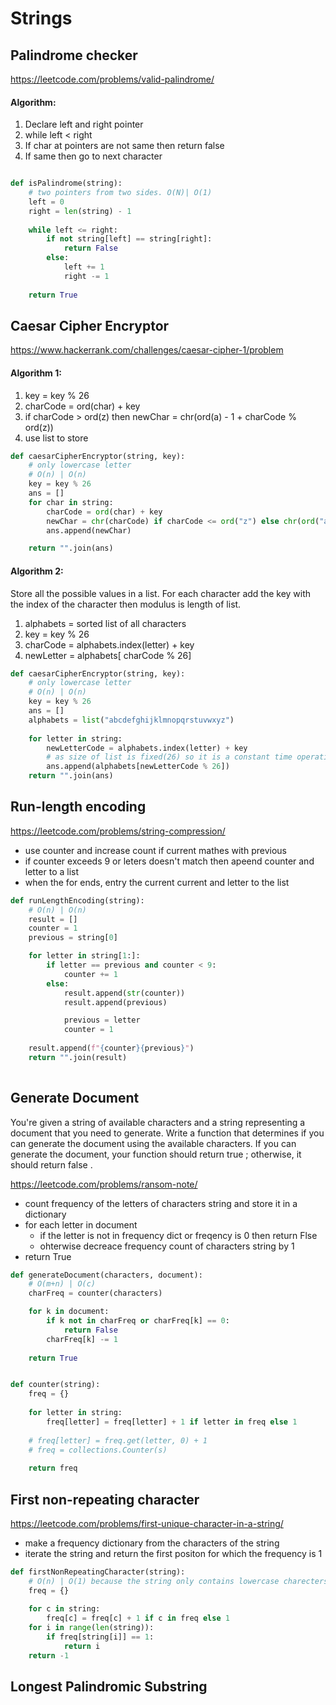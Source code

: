 # Strings

## Palindrome checker
https://leetcode.com/problems/valid-palindrome/

#### Algorithm: 
1. Declare left and right pointer
2. while left < right
3. If char at pointers are not same then return false
4. If same then go to next character

```python

def isPalindrome(string):
    # two pointers from two sides. O(N)| O(1)
    left = 0
	right = len(string) - 1
	
	while left <= right:
		if not string[left] == string[right]:
			return False
		else:
			left += 1
			right -= 1
			
	return True
```
## Caesar Cipher Encryptor
https://www.hackerrank.com/challenges/caesar-cipher-1/problem


#### Algorithm 1:

1. key = key % 26
2. charCode = ord(char) + key
3. if charCode > ord(z) then newChar = chr(ord(a) - 1 + charCode % ord(z))
4. use list to store



```python
def caesarCipherEncryptor(string, key):
    # only lowercase letter
    # O(n) | O(n)
	key = key % 26
	ans = []
	for char in string:
		charCode = ord(char) + key
		newChar = chr(charCode) if charCode <= ord("z") else chr(ord("a") -1 + charCode % ord("z"))
		ans.append(newChar)

    return "".join(ans)

```

#### Algorithm 2:

Store all the possible values in a list. For each character add the key with the index of the character then modulus is length of list.
1. alphabets = sorted list of all characters
2. key = key % 26
3. charCode = alphabets.index(letter) + key
4. newLetter = alphabets[ charCode % 26]

```python
def caesarCipherEncryptor(string, key):
    # only lowercase letter
    # O(n) | O(n)
	key = key % 26
	ans = []
	alphabets = list("abcdefghijklmnopqrstuvwxyz")
    
    for letter in string:
        newLetterCode = alphabets.index(letter) + key 
        # as size of list is fixed(26) so it is a constant time operation
        ans.append(alphabets[newLetterCode % 26])
    return "".join(ans)


```

## Run-length encoding

https://leetcode.com/problems/string-compression/

- use counter and increase count if current mathes with previous
- if counter exceeds 9 or leters doesn't match then apeend counter and letter to a list
- when the for ends, entry the current current and letter to the list

```python
def runLengthEncoding(string):
    # O(n) | O(n)
    result = []
    counter = 1
    previous = string[0]

    for letter in string[1:]:
        if letter == previous and counter < 9:
            counter += 1
        else:
            result.append(str(counter))
            result.append(previous)

            previous = letter
            counter = 1
            
    result.append(f"{counter}{previous}")
    return "".join(result)
            
```

## Generate Document

You're given a string of available characters and a string representing a document that you need to
generate. Write a function that determines if you can generate the document using the available
characters. If you can generate the document, your function should return true ; otherwise, it should
return false .

https://leetcode.com/problems/ransom-note/

- count frequency of the letters of characters string and store it in a dictionary
- for each letter in document 
	- if the letter is not in frequency dict or freqency is 0 then return Flse
	- ohterwise decreace frequency count of characters string by 1 
- return True

```python
def generateDocument(characters, document):
    # O(m+n) | O(c)
    charFreq = counter(characters)

    for k in document:
        if k not in charFreq or charFreq[k] == 0:
            return False
        charFreq[k] -= 1
    
    return True


def counter(string):
    freq = {}
    
    for letter in string:
        freq[letter] = freq[letter] + 1 if letter in freq else 1
	
	# freq[letter] = freq.get(letter, 0) + 1
    # freq = collections.Counter(s)
        
    return freq
```


## First non-repeating character

https://leetcode.com/problems/first-unique-character-in-a-string/
- make a frequency dictionary from the characters of the string 
- iterate the string and return the first positon for which the frequency is 1

```python
def firstNonRepeatingCharacter(string):
    # O(n) | O(1) because the string only contains lowercase charecters
	freq = {}
	
	for c in string:
		freq[c] = freq[c] + 1 if c in freq else 1
	for i in range(len(string)):
		if freq[string[i]] == 1:
			return i
    return -1
```

## Longest Palindromic Substring
